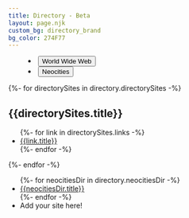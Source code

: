 ```yaml
---
title: Directory - Beta
layout: page.njk
custom_bg: directory_brand
bg_color: 274F77
---
```


<tab-container data-type="toggle">
  <menu class="tab-buttons">
    <li>
      <button class="tab-button" data-tab="tab1" aria-checked="true">World Wide Web</button>
    </li>
    <li>
      <button class="tab-button" data-tab="tab2" aria-checked="false">Neocities</button>
    </li>
  </menu>
  <tab-content-container>
    <div class="tab-content links-grid" id="tab1" aria-hidden="false">
      {%- for directorySites in directory.directorySites -%}
      <section>
        <h2>{{directorySites.title}}</h2>
        <ul>
          {%- for link in directorySites.links -%}
          <li><a href="{{link.url}}" target=_blank>{{link.title}}</a></li>
          {%- endfor -%}
        </ul>
      </section>
      {%- endfor -%}
    </div>
    <div class="tab-content links-grid" id="tab2" aria-hidden="true">
      <ul>
        {%- for neocitiesDir in directory.neocitiesDir -%}
        <li><a href="{{neocitiesDir.url}}" target=_blank>{{neocitiesDir.title}}</a></li>
        {%- endfor -%}
        <li><a href"/community">Add your site here!</a></li>
      </ul>
      </div>
      </tab-content-container>
    </tab-container>